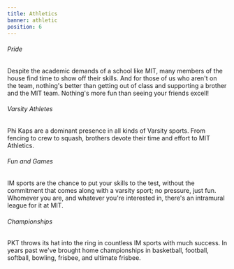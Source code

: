 ```yaml
---
title: Athletics
banner: athletic
position: 6
---
```

###### Pride

Despite the academic demands of a school like MIT, many members of the house find time to show off their skills. And for those of us who aren't on the team, nothing's better than getting out of class and supporting a brother and the MIT team. Nothing's more fun than seeing your friends excell!

###### Varsity Athletes

Phi Kaps are a dominant presence in all kinds of Varsity sports. From fencing to crew to squash, brothers devote their time and effort to MIT Athletics.

###### Fun and Games

IM sports are the chance to put your skills to the test, without the commitment that comes along with a varsity sport; no pressure, just fun. Whomever you are, and whatever you're interested in, there's an intramural league for it at MIT.

###### Championships

PKT throws its hat into the ring in countless IM sports with much success. In years past we've brought home championships in basketball, football, softball, bowling, frisbee, and ultimate frisbee.
